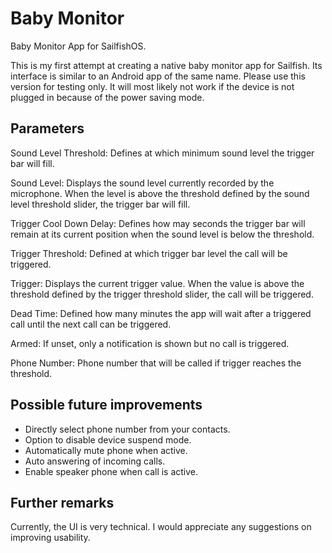 # Baby Monitor
Baby Monitor App for SailfishOS.

This is my first attempt at creating a native baby monitor app for Sailfish. Its interface is similar to an Android app of the same name. Please use this version for testing only. It will most likely not work if the device is not plugged in because of the power saving mode.

## Parameters

Sound Level Threshold: Defines at which minimum sound level the trigger bar will fill.

Sound Level: Displays the sound level currently recorded by the microphone. When the level is above the threshold defined by the sound level threshold slider, the trigger bar will fill.

Trigger Cool Down Delay: Defines how may seconds the trigger bar will remain at its current position when the sound level is below the threshold.

Trigger Threshold: Defined at which trigger bar level the call will be triggered.

Trigger: Displays the current trigger value. When the value is above the threshold defined by the trigger threshold slider, the call will be triggered.

Dead Time: Defined how many minutes the app will wait after a triggered call until the next call can be triggered.

Armed: If unset, only a notification is shown but no call is triggered.

Phone Number: Phone number that will be called if trigger reaches the threshold.

## Possible future improvements

* Directly select phone number from your contacts.
* Option to disable device suspend mode.
* Automatically mute phone when active.
* Auto answering of incoming calls.
* Enable speaker phone when call is active.

## Further remarks

Currently, the UI is very technical. I would appreciate any suggestions on improving usability.
